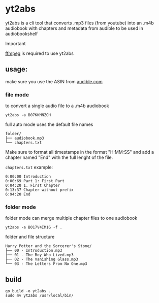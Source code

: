 # yt2abs

yt2abs is a cli tool that converts .mp3 files (from youtube) into an .m4b audiobook with chapters and metadata from audible to be used in audiobookshelf

> [!IMPORTANT]  
> [ffmpeg](https://ffmpeg.org/) is required to use yt2abs

## usage:

make sure you use the ASIN from [audible.com](https://audible.com)

### file mode

to convert a single audio file to a .m4b audiobook

```
yt2abs -a B07KKMNZCH
```

full auto mode uses the default file names

```
folder/
├── audiobook.mp3
└── chapters.txt
```

Make sure to format all timestamps in the format "H:MM:SS" and add a chapter named "End" with the full lenght of the file.

`chapters.txt` example:

```
0:00:00 Introduction
0:00:69 Part 1: First Part
0:04:20 1. First Chapter
0:13:37 Chapter without prefix
6:94:20 End
```

### folder mode

folder mode can merge multiple chapter files to one audiobook

```
yt2abs -a B017V4IM1G -f .
```

folder and file structure

```
Harry Potter and the Sorcerer's Stone/
├── 00 - Introduction.mp3
├── 01 - The Boy Who Lived.mp3
├── 02 - The Vanishing Glass.mp3
└── 03 - The Letters From No One.mp3
```

## build

```
go build -o yt2abs .
sudo mv yt2abs /usr/local/bin/
```
